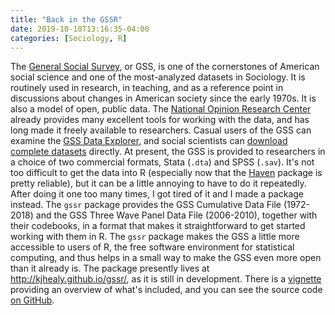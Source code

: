 ```yaml
---
title: "Back in the GSSR"
date: 2019-10-10T13:16:35-04:00
categories: [Sociology, R]
---
```


The [General Social Survey](http://gss.norc.org), or GSS, is one of the cornerstones of American social science and one of the most-analyzed datasets in Sociology. It is routinely used in research, in teaching, and as a reference point in discussions about changes in American society since the early 1970s. It is also a model of open, public data. The [National Opinion Research Center](http://norc.org) already provides many excellent tools for working with the data, and has long made it freely available to researchers. Casual users of the GSS can examine the [GSS Data Explorer](https://gssdataexplorer.norc.org), and social scientists can [download complete datasets](http://gss.norc.org/Get-The-Data) directly. At present, the GSS is provided to researchers in a choice of two commercial formats, Stata (`.dta`) and SPSS (`.sav`). It's not too difficult to get the data into R (especially now that the [Haven](http://haven.tidyverse.org) package is pretty reliable), but it can be a little annoying to have to do it repeatedly. After doing it one too many times, I got tired of it and I made a package instead. The `gssr` package provides the GSS Cumulative Data File (1972-2018) and the GSS Three Wave Panel Data File (2006-2010), together with their codebooks, in a format that makes it straightforward to get started working with them in R. The `gssr` package makes the GSS a little more accessible to users of R, the free software environment for statistical computing, and thus helps in a small way to make the GSS even more open than it already is. The package presently lives at <http://kjhealy.github.io/gssr/>, as it is still in development. There is a [vignette](https://kjhealy.github.io/gssr/articles/overview.html) providing an overview of what's included, and you can see the source code [on GitHub](https://github.com/kjhealy/gssr).

